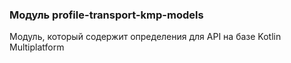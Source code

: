 ### Модуль profile-transport-kmp-models
Модуль, который содержит определения для API на базе Kotlin Multiplatform